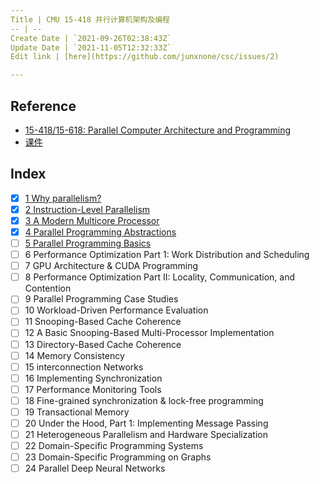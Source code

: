 ```yaml
---
Title | CMU 15-418 并行计算机架构及编程
-- | --
Create Date | `2021-09-26T02:38:43Z`
Update Date | `2021-11-05T12:32:33Z`
Edit link | [here](https://github.com/junxnone/csc/issues/2)

---
```

## Reference
- [15-418/15-618: Parallel Computer Architecture and Programming](http://www.cs.cmu.edu/~418/)
- [课件](http://www.cs.cmu.edu/afs/cs/academic/class/15418-s20/www/lectures/)

## Index

- [x] [1 Why parallelism?](/CMU_15_418_Lecture_1_Why_parallelism)
- [x] [2 Instruction-Level Parallelism](/CMU_15_418_Lecture_2_Instruction_Level_Parallelism)
- [x] [3 A Modern Multicore Processor](/CMU_15_418_Lecture_3_A_Modern_Multicore_Processor)
- [x] [4 Parallel Programming Abstractions](/CMU_15_418_Lecture_4_Parallel_Programming_Abstractions)
- [ ] [5 Parallel Programming Basics](/CMU_15_418_Lecture_5_Parallel_Programming_Basics)
- [ ] 6 Performance Optimization Part 1: Work Distribution and Scheduling
- [ ] 7 GPU Architecture & CUDA Programming
- [ ] 8 Performance Optimization Part II: Locality, Communication, and Contention
- [ ] 9 Parallel Programming Case Studies
- [ ] 10 Workload-Driven Performance Evaluation
- [ ] 11 Snooping-Based Cache Coherence
- [ ] 12 A Basic Snooping-Based Multi-Processor Implementation
- [ ] 13 Directory-Based Cache Coherence
- [ ] 14 Memory Consistency
- [ ] 15 interconnection Networks
- [ ] 16 Implementing Synchronization
- [ ] 17 Performance Monitoring Tools
- [ ] 18 Fine-grained synchronization & lock-free programming
- [ ] 19 Transactional Memory
- [ ] 20 Under the Hood, Part 1: Implementing Message Passing
- [ ] 21 Heterogeneous Parallelism and Hardware Specialization
- [ ] 22 Domain-Specific Programming Systems
- [ ] 23 Domain-Specific Programming on Graphs
- [ ] 24 Parallel Deep Neural Networks
